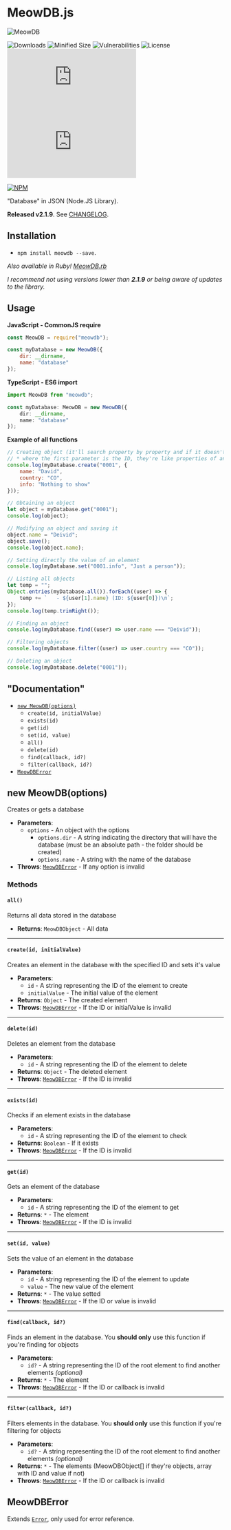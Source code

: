 # MeowDB.js
![MeowDB](https://i.imgur.com/cC7AZ18.png)

![Downloads](https://img.shields.io/npm/dt/meowdb)  ![Minified Size](https://img.shields.io/bundlephobia/min/meowdb) ![Vulnerabilities](https://img.shields.io/snyk/vulnerabilities/npm/meowdb) ![License](https://img.shields.io/npm/l/meowdb) ![Last Commit](https://img.shields.io/github/last-commit/Drylotrans/MeowDB.js) ![GitHub Repo stars](https://img.shields.io/github/stars/Drylotrans/MeowDB.js?style=social)

[![NPM](https://nodei.co/npm/meowdb.png?downloads=true&downloadRank=true&stars=true)](https://nodei.co/npm/meowdb/)

"Database" in JSON (Node.JS Library).

**Released v2.1.9**. See [CHANGELOG](https://github.com/Drylotrans/MeowDB.js/blob/master/CHANGELOG.md).


## Installation
- `npm install meowdb --save`.

_Also available in Ruby! [MeowDB.rb](https://rubygems.org/gems/meowdb)_

_I recommend not using versions lower than **2.1.9** or being aware of updates to the library._


## Usage
**JavaScript - CommonJS require**
```js
const MeowDB = require("meowdb");

const myDatabase = new MeowDB({
    dir: __dirname,
    name: "database"
});
```

**TypeScript - ES6 import**
```ts
import MeowDB from "meowdb";

const myDatabase: MeowDB = new MeowDB({
    dir: __dirname,
    name: "database"
});
```

**Example of all functions**
```js
// Creating object (it'll search property by property and if it doesn't exist, it'll create it otherwise it'll not modify the current information~)
// * where the first parameter is the ID, they're like properties of an object (same thing in most functions)
console.log(myDatabase.create("0001", {
    name: "David",
    country: "CO",
    info: "Nothing to show"
}));

// Obtaining an object
let object = myDatabase.get("0001");
console.log(object);

// Modifying an object and saving it
object.name = "Deivid";
object.save();
console.log(object.name);

// Setting directly the value of an element
console.log(myDatabase.set("0001.info", "Just a person"));

// Listing all objects
let temp = "";
Object.entries(myDatabase.all()).forEach((user) => {
    temp += `   - ${user[1].name} (ID: ${user[0]})\n`;
});
console.log(temp.trimRight());

// Finding an object
console.log(myDatabase.find((user) => user.name === "Deivid"));

// Filtering objects
console.log(myDatabase.filter((user) => user.country === "CO"));

// Deleting an object
console.log(myDatabase.delete("0001"));
```

## "Documentation"
- [`new MeowDB(options)`](#new-meowdboptions)
    - `create(id, initialValue)`
    - `exists(id)`
    - `get(id)`
    - `set(id, value)`
    - `all()`
    - `delete(id)`
    - `find(callback, id?)`
    - `filter(callback, id?)`
- [`MeowDBError`](#meowdberror)


## new MeowDB(options)
Creates or gets a database
- **Parameters**:
    - `options` - An object with the options
        - `options.dir` - A string indicating the directory that will have the database (must be an absolute path - the folder should be created)
        - `options.name` - A string with the name of the database
- **Throws**: [`MeowDBError`](#meowdberror) - If any option is invalid


### Methods
#### `all()`
Returns all data stored in the database
- **Returns**: `MeowDBObject` - All data
<hr>

#### `create(id, initialValue)`
Creates an element in the database with the specified ID and sets it's value
- **Parameters**:
    - `id` - A string representing the ID of the element to create
    - `initialValue` - The initial value of the element
- **Returns**: `Object` - The created element
- **Throws**: [`MeowDBError`](#meowdberror) - If the ID or initialValue is invalid
<hr>

#### `delete(id)`
Deletes an element from the database
- **Parameters**:
    - `id` - A string representing the ID of the element to delete
- **Returns**: `Object` - The deleted element
- **Throws**: [`MeowDBError`](#meowdberror) - If the ID is invalid
<hr>

#### `exists(id)`
Checks if an element exists in the database
- **Parameters**:
    - `id` - A string representing the ID of the element to check
- **Returns**: `Boolean` - If it exists
- **Throws**: [`MeowDBError`](#meowdberror) - If the ID is invalid
<hr>

#### `get(id)`
Gets an element of the database
- **Parameters**:
    - `id` - A string representing the ID of the element to get
- **Returns**: `*` - The element
- **Throws**: [`MeowDBError`](#meowdberror) - If the ID is invalid
<hr>

#### `set(id, value)`
Sets the value of an element in the database
- **Parameters**:
    - `id` - A string representing the ID of the element to update
    - `value` - The new value of the element
- **Returns**: `*` - The value setted
- **Throws**: [`MeowDBError`](#meowdberror) - If the ID or value is invalid
<hr>

#### `find(callback, id?)`
Finds an element in the database.
You __should only__ use this function if you're finding for objects
- **Parameters**:
    - `id?` - A string representing the ID of the root element to find another elements _(optional)_
- **Returns**: `*` - The element
- **Throws**: [`MeowDBError`](#meowdberror) - If the ID or callback is invalid
<hr>

#### `filter(callback, id?)`
Filters elements in the database.
You __should only__ use this function if you're filtering for objects
- **Parameters**:
    - `id?` - A string representing the ID of the root element to find another elements _(optional)_
- **Returns**: `*` - The elements (MeowDBObject[] if they're objects, array with ID and value if not)
- **Throws**: [`MeowDBError`](#meowdberror) - If the ID or callback is invalid


## MeowDBError
Extends [`Error`](https://developer.mozilla.org/en-US/docs/Web/JavaScript/Reference/Global_Objects/Error), only used for error reference.